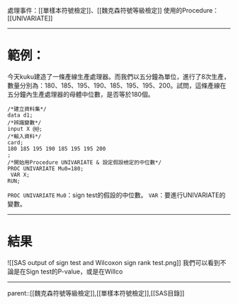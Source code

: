 處理事件：[[單樣本符號檢定]]、[[魏克森符號等級檢定]]
使用的Procedure：[[UNIVARIATE]]
- - -
# 範例：
今天kuku建造了一條產線生產處理器。而我們以五分鐘為單位，進行了8次生產，數量分別為：180、185、195、190、185、195、195、200。試問，這條產線在五分鐘內生產處理器的母體中位數，是否等於180個。
``` SAS
/*建立資料集*/
data d1;
/*辨識變數*/
input X @@;
/*輸入資料*/
card;
180 185 195 190 185 195 195 200
;
/*開始用Procedure UNIVARIATE & 設定假設檢定的中位數*/
PROC UNIVARIATE Mu0=180;
 VAR X;
RUN;
```
`PROC UNIVARIATE`
`Mu0`：sign test的假設的中位數。
`VAR`：要進行UNIVARIATE的變數。
- - -
# 結果
![[SAS output of sign test and Wilcoxon sign rank test.png]]
我們可以看到不論是在Sign test的P-value，或是在Willco
- - -
parent::[[魏克森符號等級檢定]],[[單樣本符號檢定]],[[SAS目錄]]